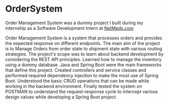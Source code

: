 # OrderSystem

Order Management System was a dummy project I built during my internship as a Software Development Intern at [NetMeds.com](https://www.netmeds.com/)

Order Management System is a system that processes orders and provides the expected response on different endpoints. 
The main aim of the project is to Manage Orders from order state to shipment state with various routing strategies.
The project's scope was to learn about backend development by considering the REST API principles. 
Learned how to manage the inventory using a dummy database. Java and Spring Boot were the main frameworks that define this project. 
Created controllers and service classes and performed required dependency injection to make the most use of Spring Boot. 
Understood the basic CRUD operations that can be made while working in the backend environment. 
Finally tested the system on POSTMAN to understand the request-response cycle to intercept various design values while developing a Spring Boot project.

